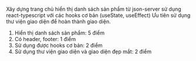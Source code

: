 Xây dựng trang chủ hiển thị danh sách sản phẩm từ json-server sử dụng react-typescript với các hooks cơ bản (useState, useEffect)
Ưu tiên sử dụng thư viện giao diện để hoàn thành giao diện.

1. Hiển thị danh sách sản phẩm: 5 điểm
2. Có header, footer: 1 điểm
3. Sử dụng được hooks cơ bản: 2 điểm
4. Sử dụng thư viện giao diện và giao diện đẹp mắt: 2 điểm
